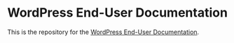 # WordPress End-User Documentation

This is the repository for the [WordPress End-User Documentation](https://wordpress.org/documentation/).
